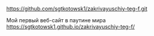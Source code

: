 https://github.com/sgtkotowsk1/zakrivayuschiy-teg-f.git

Мой первый веб-сайт в паутине мира
https://sgtkotowsk1.github.io/zakrivayuschiy-teg-f/
